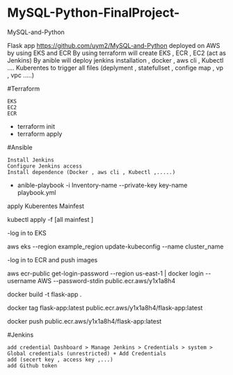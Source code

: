# MySQL-Python-FinalProject-
MySQL-and-Python

Flask app https://github.com/uym2/MySQL-and-Python deployed on AWS by using EKS and ECR By using terraform will create EKS , ECR , EC2 (act as Jenkins) By anible will deploy jenkins installation , docker , aws cli , Kubectl .... Kuberentes to trigger all files (deplyment , statefullset , confige map , vp , vpc .....)

#Terraform

    EKS
    EC2
    ECR

- terraform init
- terraform apply

#Ansible

    Install Jenkins
    Configure Jenkins access
    Install dependence (Docker , aws cli , Kubectl ,.....)

- anible-playbook -i Inventory-name --private-key key-name playbook.yml

apply Kuberentes Mainfest

kubectl apply -f [all mainfest ]

-log in to EKS

aws eks --region example_region update-kubeconfig --name cluster_name

-log in to ECR and push images

aws ecr-public get-login-password --region us-east-1 | docker login --username AWS --password-stdin public.ecr.aws/y1x1a8h4

docker build -t flask-app .

docker tag flask-app:latest public.ecr.aws/y1x1a8h4/flask-app:latest

docker push public.ecr.aws/y1x1a8h4/flask-app:latest

#Jenkins

    add credential Dashboard > Manage Jenkins > Credentials > system > Global credentials (unrestricted) + Add Credentials
    add (secert key , access key ,...)
    add Github token
